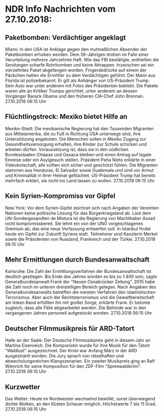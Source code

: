 # NDR Info Nachrichten vom 27.10.2018:


## Paketbomben: Verdächtiger angeklagt
Miami: In den USA ist Anklage gegen den mutmaßlichen Absender der Paketbomben erhoben worden. Dem 56-Jährigen drohen im Falle einer Verurteilung mehrere Jahrzehnte Haft. Wie das FBI bestätigte, enthielten die Sendungen scharfe Rohrbomben und keine Attrappen. Inzwischen sei ein vierzehntes Paket abgefangen worden. Fingerabdrücke auf einem der Päckchen hatten die Ermittler zu dem Verdächtigen geführt. Der Mann aus Florida ist polizeibekannt. Er gilt als Anhänger von US-Präsident Trump. Sein Auto war unter anderem mit Fotos des Präsidenten beklebt. Die Pakete waren alle an Kritiker Trumps gerichtet, unter anderem an dessen Vorgänger Barack Obama und den früheren CIA-Chef John Brennan. 27.10.2018 06:15 Uhr 

## Flüchtlingstreck: Mexiko bietet Hilfe an
Mexiko-Stadt: Die mexikanische Regierung hat den Tausenden Migranten aus Mittelamerika, die zu Fuß in Richtung USA unterwegs sind, ihre Unterstützung angeboten. Die Menschen sollen in Mexiko Zugang zur Gesundheitsversorgung erhalten, ihre Kinder zur Schule schicken und arbeiten dürfen. Voraussetzung ist, dass sie in den südlichen Bundesstaaten Chiapas und Oaxaca bleiben und einen Antrag auf legale Einreise oder ein Asylgesuch stellen. Präsident Peña Nieto erklärte in einer Videobotschaft, alle sollten sich sicher und geschützt fühlen. Die Migranten stammen aus Honduras, El Salvador sowie Guatemala und sind vor Armut und Kriminalität in ihrer Heimat geflüchtet. US-Präsident Trump hat bereits mehrfach erklärt, sie nicht ins Land lassen zu wollen. 27.10.2018 06:15 Uhr 

## Kein Syrien-Kompromiss vor Gipfel
New York: Vor dem Syrien-Gipfel zeichnet sich nach Angaben der Vereinten Nationen keine politische Lösung für das Bürgerkriegsland ab. Laut dem UN-Sondergesandten de Mistura ist die Regierung von Machthaber Assad nicht kompromissbereit. Sie lehnt ein von der UNO vorgeschlagenes Gremium ab, das eine neue Verfassung entwerfen soll. In Istanbul findet heute ein Gipfel zur Zukunft Syriens statt. Teilnehmer sind Kanzlerin Merkel sowie die Präsidenten von Russland, Frankreich und der Türkei. 27.10.2018 06:15 Uhr 

## Mehr Ermittlungen durch Bundesanwaltschaft
Karlsruhe: Die Zahl der Ermittlungsverfahren der Bundesanwaltschaft ist deutlich gestiegen. Bis Ende des Jahres würden es bis zu 1.400 sein, sagte Generalbundesanwalt Frank der "Neuen Osnabrücker Zeitung". 2015 habe die Zahl noch im unteren dreistelligen Bereich gelegen. Nach Angaben des Generalbundesanwalts betreffen die meisten Verfahren den islamistischen Terrorismus. Aber auch der Rechtsterrorismus und die Gewaltbereitschaft am linken Rand erfüllten ihn mit großer Sorge, erklärte Frank. Er betonte zugleich, dass alle Fälle abgearbeitet werden. Die Behörde war in den vergangenen Jahren personell aufgestockt worden. 27.10.2018 06:15 Uhr 

## Deutscher Filmmusikpreis für ARD-Tatort
Halle an der Saale: Der Deutsche Filmmusikpreis geht in diesem Jahr an Martina Eisenreich. Die Komponistin wurde für ihre Musik für den Tatort "Waldlust" ausgezeichnet. Der Krimi war Anfang März in der ARD ausgestrahlt worden. Die Jury sprach von rätselhaften und abwechslungsreichen Klangszenarien. Ein zweiter Musikpreis ging an Ralf Wienrich für seine Komposition für den ZDF-Film "Spreewaldkrimi". 27.10.2018 06:15 Uhr 

## Kurzwetter
Das Wetter: Heute im Nordwesten wechselnd bewölkt, sonst überwiegend dichte Wolken, an den Küsten Schauer möglich. Höchstwerte 7 bis 11 Grad. 27.10.2018 06:15 Uhr 
